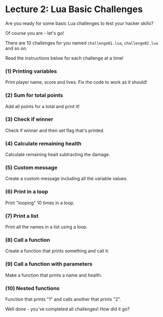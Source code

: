 Lecture 2: Lua Basic Challenges
===============================

Are you ready for some basic Lua challenges to test your hacker skills?

Of course you are - let's go!

There are 10 challenges for you named `challenge01.lua`, `challenge02.lua`
and so on.

Read the instructions below for each challenge at a time!

### (1) Printing variables

Print player name, score and lives. Fix the code to work as it should!

### (2) Sum for total points

Add all points for a total and print it!

### (3) Check if winner

Check if winner and then set flag that's printed.

### (4) Calculate remaining health

Calculate remaining healt subtracting the damage.

### (5) Custom message

Create a custom message including all the variable values.

### (6) Print in a loop

Print "looping" 10 times in a loop.

### (7) Print a list

Print all the names in a list using a loop.

### (8) Call a function

Create a function that prints something and call it.

### (9) Call a function with parameters

Make a function that prints a name and health.

### (10) Nested functions

Function that prints "1" and calls another that prints "2".


Well done - you've completed all challenges! How did it go?
